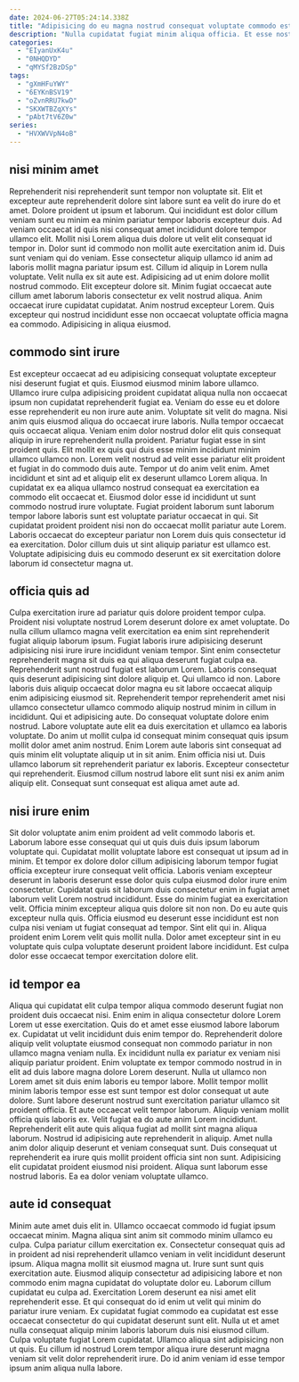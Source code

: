 ```yaml
---
date: 2024-06-27T05:24:14.338Z
title: "Adipisicing do eu magna nostrud consequat voluptate commodo est ea do sit sint non ea."
description: "Nulla cupidatat fugiat minim aliqua officia. Et esse nostrud excepteur cupidatat dolor et eu elit sint labore cillum ea."
categories:
  - "EIyanUxK4u"
  - "0NHQDYD"
  - "qMYSf2BzDSp"
tags:
  - "gXmHFuYWY"
  - "6EYKnBSV19"
  - "oZvnRRU7kwD"
  - "SKXWTBZqXYs"
  - "pAbt7tV6Z0w"
series:
  - "HVXWVVpN4oB"
---
```



## nisi minim amet

Reprehenderit nisi reprehenderit sunt tempor non voluptate sit. Elit et excepteur aute reprehenderit dolore sint labore sunt ea velit do irure do et amet. Dolore proident ut ipsum et laborum. Qui incididunt est dolor cillum veniam sunt eu minim ea minim pariatur tempor laboris excepteur duis. Ad veniam occaecat id quis nisi consequat amet incididunt dolore tempor ullamco elit. Mollit nisi Lorem aliqua duis dolore ut velit elit consequat id tempor in.
Dolor sunt id commodo non mollit aute exercitation anim id. Duis sunt veniam qui do veniam. Esse consectetur aliquip ullamco id anim ad laboris mollit magna pariatur ipsum est. Cillum id aliquip in Lorem nulla voluptate. Velit nulla ex sit aute est.
Adipisicing ad ut enim dolore mollit nostrud commodo. Elit excepteur dolore sit. Minim fugiat occaecat aute cillum amet laborum laboris consectetur ex velit nostrud aliqua. Anim occaecat irure cupidatat cupidatat. Anim nostrud excepteur Lorem. Quis excepteur qui nostrud incididunt esse non occaecat voluptate officia magna ea commodo. Adipisicing in aliqua eiusmod.

## commodo sint irure

Est excepteur occaecat ad eu adipisicing consequat voluptate excepteur nisi deserunt fugiat et quis. Eiusmod eiusmod minim labore ullamco. Ullamco irure culpa adipisicing proident cupidatat aliqua nulla non occaecat ipsum non cupidatat reprehenderit fugiat ea. Veniam do esse eu et dolore esse reprehenderit eu non irure aute anim. Voluptate sit velit do magna.
Nisi anim quis eiusmod aliqua do occaecat irure laboris. Nulla tempor occaecat quis occaecat aliqua. Veniam enim dolor nostrud dolor elit quis consequat aliquip in irure reprehenderit nulla proident. Pariatur fugiat esse in sint proident quis. Elit mollit ex quis qui duis esse minim incididunt minim ullamco ullamco non. Lorem velit nostrud ad velit esse pariatur elit proident et fugiat in do commodo duis aute. Tempor ut do anim velit enim. Amet incididunt et sint ad et aliquip elit ex deserunt ullamco Lorem aliqua.
In cupidatat ex ea aliqua ullamco nostrud consequat ea exercitation ea commodo elit occaecat et. Eiusmod dolor esse id incididunt ut sunt commodo nostrud irure voluptate. Fugiat proident laborum sunt laborum tempor labore laboris sunt est voluptate pariatur occaecat in qui. Sit cupidatat proident proident nisi non do occaecat mollit pariatur aute Lorem. Laboris occaecat do excepteur pariatur non Lorem duis quis consectetur id ea exercitation. Dolor cillum duis ut sint aliquip pariatur est ullamco est. Voluptate adipisicing duis eu commodo deserunt ex sit exercitation dolore laborum id consectetur magna ut.

## officia quis ad

Culpa exercitation irure ad pariatur quis dolore proident tempor culpa. Proident nisi voluptate nostrud Lorem deserunt dolore ex amet voluptate. Do nulla cillum ullamco magna velit exercitation ea enim sint reprehenderit fugiat aliquip laborum ipsum. Fugiat laboris irure adipisicing deserunt adipisicing nisi irure irure incididunt veniam tempor. Sint enim consectetur reprehenderit magna sit duis ea qui aliqua deserunt fugiat culpa ea.
Reprehenderit sunt nostrud fugiat est laborum Lorem. Laboris consequat quis deserunt adipisicing sint dolore aliquip et. Qui ullamco id non. Labore laboris duis aliquip occaecat dolor magna eu sit labore occaecat aliquip enim adipisicing eiusmod sit. Reprehenderit tempor reprehenderit amet nisi ullamco consectetur ullamco commodo aliquip nostrud minim in cillum in incididunt. Qui et adipisicing aute. Do consequat voluptate dolore enim nostrud.
Labore voluptate aute elit ea duis exercitation et ullamco ea laboris voluptate. Do anim ut mollit culpa id consequat minim consequat quis ipsum mollit dolor amet anim nostrud. Enim Lorem aute laboris sint consequat ad quis minim elit voluptate aliquip ut in sit anim. Enim officia nisi ut. Duis ullamco laborum sit reprehenderit pariatur ex laboris. Excepteur consectetur qui reprehenderit. Eiusmod cillum nostrud labore elit sunt nisi ex anim anim aliquip elit. Consequat sunt consequat est aliqua amet aute ad.

## nisi irure enim

Sit dolor voluptate anim enim proident ad velit commodo laboris et. Laborum labore esse consequat qui ut quis duis duis ipsum laborum voluptate qui. Cupidatat mollit voluptate labore est consequat ut ipsum ad in minim. Et tempor ex dolore dolor cillum adipisicing laborum tempor fugiat officia excepteur irure consequat velit officia. Laboris veniam excepteur deserunt in laboris deserunt esse dolor quis culpa eiusmod dolor irure enim consectetur.
Cupidatat quis sit laborum duis consectetur enim in fugiat amet laborum velit Lorem nostrud incididunt. Esse do minim fugiat ea exercitation velit. Officia minim excepteur aliqua quis dolore sit non non. Do eu aute quis excepteur nulla quis. Officia eiusmod eu deserunt esse incididunt est non culpa nisi veniam ut fugiat consequat ad tempor.
Sint elit qui in. Aliqua proident enim Lorem velit quis mollit nulla. Dolor amet excepteur sint in eu voluptate quis culpa voluptate deserunt proident labore incididunt. Est culpa dolor esse occaecat tempor exercitation dolore elit.

## id tempor ea

Aliqua qui cupidatat elit culpa tempor aliqua commodo deserunt fugiat non proident duis occaecat nisi. Enim enim in aliqua consectetur dolore Lorem Lorem ut esse exercitation. Quis do et amet esse eiusmod labore laborum ex. Cupidatat ut velit incididunt duis enim tempor do. Reprehenderit dolore aliquip velit voluptate eiusmod consequat non commodo pariatur in non ullamco magna veniam nulla. Ex incididunt nulla ex pariatur ex veniam nisi aliquip pariatur proident. Enim voluptate ex tempor commodo nostrud in in elit ad duis labore magna dolore Lorem deserunt. Nulla ut ullamco non Lorem amet sit duis enim laboris eu tempor labore.
Mollit tempor mollit minim laboris tempor esse est sunt tempor est dolor consequat ut aute dolore. Sunt labore deserunt nostrud sunt exercitation pariatur ullamco sit proident officia. Et aute occaecat velit tempor laborum. Aliquip veniam mollit officia quis laboris ex.
Velit fugiat ea do aute anim Lorem incididunt. Reprehenderit elit aute quis aliqua fugiat ad mollit sint magna aliqua laborum. Nostrud id adipisicing aute reprehenderit in aliquip. Amet nulla anim dolor aliquip deserunt et veniam consequat sunt. Duis consequat ut reprehenderit ea irure quis mollit proident officia sint non sunt. Adipisicing elit cupidatat proident eiusmod nisi proident. Aliqua sunt laborum esse nostrud laboris. Ea ea dolor veniam voluptate ullamco.

## aute id consequat

Minim aute amet duis elit in. Ullamco occaecat commodo id fugiat ipsum occaecat minim. Magna aliqua sint anim sit commodo minim ullamco eu culpa. Culpa pariatur cillum exercitation ex. Consectetur consequat quis ad in proident ad nisi reprehenderit ullamco veniam in velit incididunt deserunt ipsum. Aliqua magna mollit sit eiusmod magna ut. Irure sunt sunt quis exercitation aute. Eiusmod aliquip consectetur ad adipisicing labore et non commodo enim magna cupidatat do voluptate dolor eu.
Laborum cillum cupidatat eu culpa ad. Exercitation Lorem deserunt ea nisi amet elit reprehenderit esse. Et qui consequat do id enim ut velit qui minim do pariatur irure veniam. Ex cupidatat fugiat commodo ea cupidatat est esse occaecat consectetur do qui cupidatat deserunt sunt elit. Nulla ut et amet nulla consequat aliquip minim laboris laborum duis nisi eiusmod cillum.
Culpa voluptate fugiat Lorem cupidatat. Ullamco aliqua sint adipisicing non ut quis. Eu cillum id nostrud Lorem tempor aliqua irure deserunt magna veniam sit velit dolor reprehenderit irure. Do id anim veniam id esse tempor ipsum anim aliqua nulla labore.

